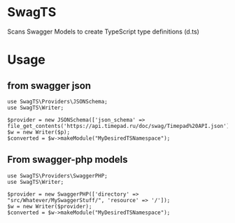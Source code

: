 # SwagTS

Scans Swagger Models to create TypeScript type definitions (d.ts)

# Usage

## from swagger json

```
use SwagTS\Providers\JSONSchema;
use SwagTS\Writer;

$provider = new JSONSchema(['json_schema' => file_get_contents('https://api.timepad.ru/doc/swag/Timepad%20API.json')]);
$w = new Writer($p);
$converted = $w->makeModule("MyDesiredTSNamespace");
```
  

## From swagger-php models

```
use SwagTS\Providers\SwaggerPHP;
use SwagTS\Writer;

$provider = new SwaggerPHP(['directory' => "src/Whatever/MySwaggerStuff/", 'resource' => '/']);
$w = new Writer($provider);
$converted = $w->makeModule("MyDesiredTSNamespace");
```
  
  